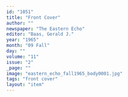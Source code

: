 ```yaml
---
id: "1051"
title: "Front Cover"
author: ""
newspaper: "The Eastern Echo"
editor: "Baas, Gerald J."
year: "1965"
month: "09 Fall"
day: ""
volume: "11"
issue: "2"
_page: ""
image: "eastern_echo_fall1965_body0001.jpg"
tags: "front cover"
layout: "item"
---
```



